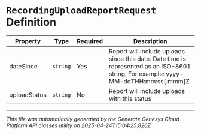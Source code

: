 # `RecordingUploadReportRequest` Definition

| Property | Type | Required | Description |
|----------|------|----------|-------------|
| dateSince | `string` | Yes | Report will include uploads since this date. Date time is represented as an ISO-8601 string. For example: yyyy-MM-ddTHH:mm:ss[.mmm]Z |
| uploadStatus | `string` | No | Report will include uploads with this status |

---

*This file was automatically generated by the Generate Genesys Cloud Platform API classes utility on 2025-04-24T15:04:25.826Z*
